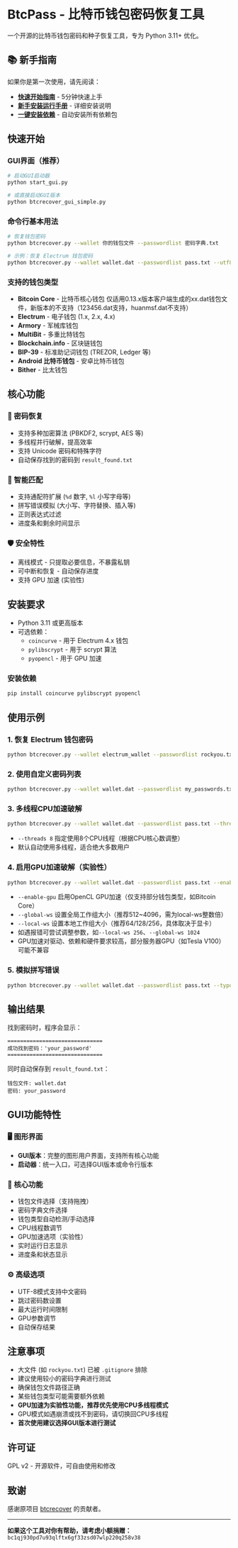 # BtcPass - 比特币钱包密码恢复工具

一个开源的比特币钱包密码和种子恢复工具，专为 Python 3.11+ 优化。

## 📚 新手指南

如果你是第一次使用，请先阅读：
- **[快速开始指南](快速开始指南.md)** - 5分钟快速上手
- **[新手安装运行手册](新手安装运行手册.md)** - 详细安装说明
- **[一键安装依赖](install_dependencies.bat)** - 自动安装所有依赖包

## 快速开始

### GUI界面（推荐）
```bash
# 启动GUI启动器
python start_gui.py

# 或直接启动GUI版本
python btcrecover_gui_simple.py
```

### 命令行基本用法
```bash
# 恢复钱包密码
python btcrecover.py --wallet 你的钱包文件 --passwordlist 密码字典.txt

# 示例：恢复 Electrum 钱包密码
python btcrecover.py --wallet wallet.dat --passwordlist pass.txt --utf8
```

### 支持的钱包类型
- **Bitcoin Core** - 比特币核心钱包 仅适用0.13.x版本客户端生成的xx.dat钱包文件，新版本的不支持（123456.dat支持，huanmsf.dat不支持）
- **Electrum** - 电子钱包 (1.x, 2.x, 4.x)
- **Armory** - 军械库钱包
- **MultiBit** - 多重比特钱包
- **Blockchain.info** - 区块链钱包
- **BIP-39** - 标准助记词钱包 (TREZOR, Ledger 等)
- **Android 比特币钱包** - 安卓比特币钱包
- **Bither** - 比太钱包

## 核心功能

### 🔐 密码恢复
- 支持多种加密算法 (PBKDF2, scrypt, AES 等)
- 多线程并行破解，提高效率
- 支持 Unicode 密码和特殊字符
- 自动保存找到的密码到 `result_found.txt`

### 🎯 智能匹配
- 支持通配符扩展 (`%d` 数字, `%l` 小写字母等)
- 拼写错误模拟 (大小写、字符替换、插入等)
- 正则表达式过滤
- 进度条和剩余时间显示

### 🛡️ 安全特性
- 离线模式 - 只提取必要信息，不暴露私钥
- 可中断和恢复 - 自动保存进度
- 支持 GPU 加速 (实验性)

## 安装要求

- Python 3.11 或更高版本
- 可选依赖：
  - `coincurve` - 用于 Electrum 4.x 钱包
  - `pylibscrypt` - 用于 scrypt 算法
  - `pyopencl` - 用于 GPU 加速

### 安装依赖
```bash
pip install coincurve pylibscrypt pyopencl
```

## 使用示例

### 1. 恢复 Electrum 钱包密码
```bash
python btcrecover.py --wallet electrum_wallet --passwordlist rockyou.txt --utf8
```

### 2. 使用自定义密码列表
```bash
python btcrecover.py --wallet wallet.dat --passwordlist my_passwords.txt
```

### 3. 多线程CPU加速破解
```bash
python btcrecover.py --wallet wallet.dat --passwordlist pass.txt --threads 8
```
- `--threads 8` 指定使用8个CPU线程（根据CPU核心数调整）
- 默认自动使用多线程，适合绝大多数用户

### 4. 启用GPU加速破解（实验性）
```bash
python btcrecover.py --wallet wallet.dat --passwordlist pass.txt --enable-gpu --global-ws 512 --local-ws 64
```
- `--enable-gpu` 启用OpenCL GPU加速（仅支持部分钱包类型，如Bitcoin Core）
- `--global-ws` 设置全局工作组大小（推荐512~4096，需为local-ws整数倍）
- `--local-ws` 设置本地工作组大小（推荐64/128/256，具体取决于显卡）
- 如遇报错可尝试调整参数，如`--local-ws 256`、`--global-ws 1024`
- GPU加速对驱动、依赖和硬件要求较高，部分服务器GPU（如Tesla V100）可能不兼容

### 5. 模拟拼写错误
```bash
python btcrecover.py --wallet wallet.dat --passwordlist pass.txt --typos 2 --typos-swap --typos-capslock
```

## 输出结果

找到密码时，程序会显示：
```
==============================
成功找到密码：'your_password'
==============================
```

同时自动保存到 `result_found.txt`：
```
钱包文件: wallet.dat
密码: your_password
```

## GUI功能特性

### 🖥️ 图形界面
- **GUI版本**：完整的图形用户界面，支持所有核心功能
- **启动器**：统一入口，可选择GUI版本或命令行版本

### 🎯 核心功能
- 钱包文件选择（支持拖拽）
- 密码字典文件选择
- 钱包类型自动检测/手动选择
- CPU线程数调节
- GPU加速选项（实验性）
- 实时运行日志显示
- 进度条和状态显示

### ⚙️ 高级选项
- UTF-8模式支持中文密码
- 跳过密码数设置
- 最大运行时间限制
- GPU参数调节
- 自动保存结果

## 注意事项

- 大文件 (如 `rockyou.txt`) 已被 `.gitignore` 排除
- 建议使用较小的密码字典进行测试
- 确保钱包文件路径正确
- 某些钱包类型可能需要额外依赖
- **GPU加速为实验性功能，推荐优先使用CPU多线程模式**
- GPU模式如遇崩溃或找不到密码，请切换回CPU多线程
- **首次使用建议选择GUI版本进行测试**

## 许可证

GPL v2 - 开源软件，可自由使用和修改

## 致谢

感谢原项目 [btcrecover](https://github.com/gurnec/btcrecover) 的贡献者。

---

**如果这个工具对你有帮助，请考虑小额捐赠：**
`bc1qj930pd7u93qlftx6gf33zsd07wlp220q258v38`

